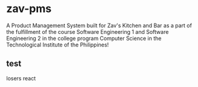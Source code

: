 # zav-pms

A Product Management System built for Zav's Kitchen and Bar as a part of the fulfillment of the course Software Engineering 1 and Software Engineering 2 in the college program Computer Science in the Technological Institute of the Philippines!

## test

losers react
